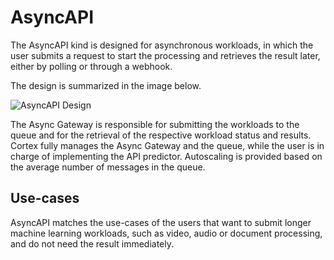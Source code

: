 # AsyncAPI

The AsyncAPI kind is designed for asynchronous workloads, in which the user submits a request to start the processing
and retrieves the result later, either by polling or through a webhook.

The design is summarized in the image below.

![AsyncAPI Design](https://user-images.githubusercontent.com/7456627/111491999-9b67f100-873c-11eb-87f0-effcf4aab01b.png)

The Async Gateway is responsible for submitting the workloads to the queue and for the retrieval of the respective
workload status and results. Cortex fully manages the Async Gateway and the queue, while the user is in charge of implementing
the API predictor. Autoscaling is provided based on the average number of messages in the queue.

## Use-cases

AsyncAPI matches the use-cases of the users that want to submit longer machine learning workloads, such as video, audio
or document processing, and do not need the result immediately.
